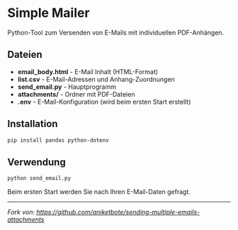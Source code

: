 # Simple Mailer

Python-Tool zum Versenden von E-Mails mit individuellen PDF-Anhängen.

## Dateien

- **email_body.html** - E-Mail Inhalt (HTML-Format)
- **list.csv** - E-Mail-Adressen und Anhang-Zuordnungen
- **send_email.py** - Hauptprogramm
- **attachments/** - Ordner mit PDF-Dateien
- **.env** - E-Mail-Konfiguration (wird beim ersten Start erstellt)

## Installation

```bash
pip install pandas python-dotenv
```

## Verwendung

```bash
python send_email.py
```

Beim ersten Start werden Sie nach Ihren E-Mail-Daten gefragt.

---

*Fork von: https://github.com/aniketbote/sending-multiple-emails-attachments*